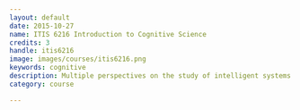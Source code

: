 ```yaml
---
layout: default
date: 2015-10-27
name: ITIS 6216 Introduction to Cognitive Science
credits: 3
handle: itis6216
image: images/courses/itis6216.png
keywords: cognitive
description: Multiple perspectives on the study of intelligent systems. Broad coverage of such topics as philosophy of mind; human memory processes; reasoning and problem solving; artificial intelligence; language processing (human and machine); neural structures and processes; and vision. Also included is participation in the cognitive science seminar.
category: course

---
```

